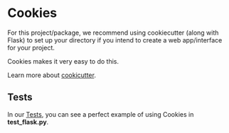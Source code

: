 Cookies
==========
For this project/package, we recommend using cookiecutter (along with Flask)
to set up your directory if you intend to create a web app/interface for your project.

Cookies makes it very easy to do this.

Learn more about [cookicutter](https://github.com/audreyr/cookiecutter).

Tests
-----
In our [Tests](https://github.com/datasnakes/datasnakes-orthologs/tree/master/Tests),
you can see a perfect example of using Cookies in **test_flask.py**.